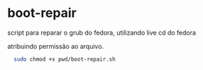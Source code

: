 # boot-repair
script para reparar  o grub do fedora,  utilizando live cd do fedora  


atribuindo permissão ao arquivo.
```bash
  sudo chmod +x pwd/boot-repair.sh
```
